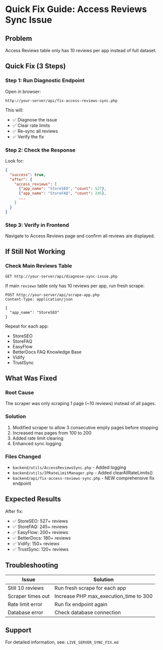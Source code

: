 # Quick Fix Guide: Access Reviews Sync Issue

## Problem
Access Reviews table only has 10 reviews per app instead of full dataset.

## Quick Fix (3 Steps)

### Step 1: Run Diagnostic Endpoint
Open in browser:
```
http://your-server/api/fix-access-reviews-sync.php
```

This will:
- ✅ Diagnose the issue
- ✅ Clear rate limits
- ✅ Re-sync all reviews
- ✅ Verify the fix

### Step 2: Check the Response
Look for:
```json
{
  "success": true,
  "after": {
    "access_reviews": [
      {"app_name": "StoreSEO", "count": 527},
      {"app_name": "StoreFAQ", "count": 245},
      ...
    ]
  }
}
```

### Step 3: Verify in Frontend
Navigate to Access Reviews page and confirm all reviews are displayed.

## If Still Not Working

### Check Main Reviews Table
```
GET http://your-server/api/diagnose-sync-issue.php
```

If main `reviews` table only has 10 reviews per app, run fresh scrape:

```
POST http://your-server/api/scrape-app.php
Content-Type: application/json

{
  "app_name": "StoreSEO"
}
```

Repeat for each app:
- StoreSEO
- StoreFAQ
- EasyFlow
- BetterDocs FAQ Knowledge Base
- Vidify
- TrustSync

## What Was Fixed

### Root Cause
The scraper was only scraping 1 page (~10 reviews) instead of all pages.

### Solution
1. Modified scraper to allow 3 consecutive empty pages before stopping
2. Increased max pages from 100 to 200
3. Added rate limit clearing
4. Enhanced sync logging

### Files Changed
- `backend/utils/AccessReviewsSync.php` - Added logging
- `backend/utils/IPRateLimitManager.php` - Added clearAllRateLimits()
- `backend/api/fix-access-reviews-sync.php` - NEW comprehensive fix endpoint

## Expected Results

After fix:
- ✅ StoreSEO: 527+ reviews
- ✅ StoreFAQ: 245+ reviews
- ✅ EasyFlow: 200+ reviews
- ✅ BetterDocs: 180+ reviews
- ✅ Vidify: 150+ reviews
- ✅ TrustSync: 120+ reviews

## Troubleshooting

| Issue | Solution |
|-------|----------|
| Still 10 reviews | Run fresh scrape for each app |
| Scraper times out | Increase PHP max_execution_time to 300 |
| Rate limit error | Run fix endpoint again |
| Database error | Check database connection |

## Support

For detailed information, see: `LIVE_SERVER_SYNC_FIX.md`


